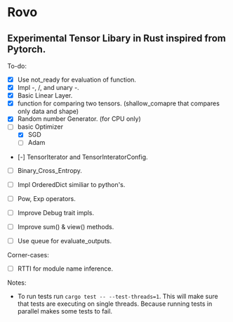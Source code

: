 # Rovo

## Experimental Tensor Libary in Rust inspired from Pytorch.

To-do:

- [x] Use not_ready for evaluation of function.
- [x] Impl -, /, and unary -.
- [x] Basic Linear Layer.
- [X] function for comparing two tensors. (shallow_comapre that compares only data and shape)
- [X] Random number Generator. (for CPU only)
- [ ] basic Optimizer 
    - [X] SGD
    - [ ] Adam
- [-] TensorIterator and TensorInteratorConfig.
- [ ] Binary_Cross_Entropy.
- [ ] Impl OrderedDict similiar to python's.
- [ ] Pow, Exp operators.
- [ ] Improve Debug trait impls.
- [ ] Improve sum() & view() methods.
- [ ] Use queue for evaluate_outputs.


Corner-cases:

- [ ] RTTI for module name inference.

Notes:

- To run tests run `cargo test -- --test-threads=1`. This will make sure that tests are executing on single threads. Because running tests in parallel makes some tests to fail.
